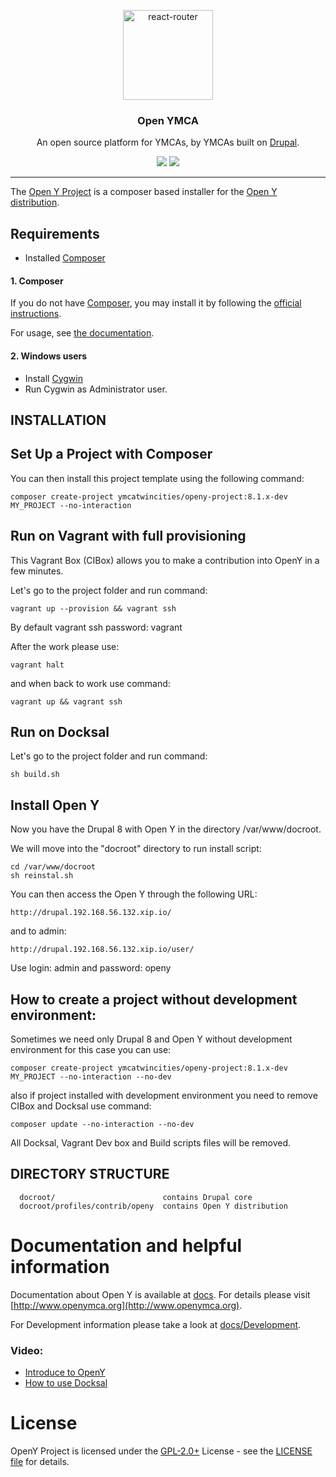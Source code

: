 <p align="center">
  <a href="http://www.openymca.org">
    <img alt="react-router" src="https://www.ymcamn.org/themes/custom/ymca/img/ymca-logo.svg" width="144">
  </a>
</p>

<h3 align="center">
  Open YMCA
</h3>

<p align="center">
  An open source platform for YMCAs, by YMCAs built on <a href="drupal.org">Drupal</a>.
</p>

<p align="center">
  <a href="https://packagist.org/packages/ymcatwincities/openy-project"><img src="https://img.shields.io/packagist/dm/ymcatwincities/openy-project.svg?style=flat-square"></a>
  <a href="https://packagist.org/packages/ymcatwincities/openy-project"><img src="https://img.shields.io/packagist/v/ymcatwincities/openy-project.svg?style=flat-square"></a>
</p>

***

The [Open Y Project](http://www.openymca.org/) is a composer based installer for the [Open Y distribution](http://www.drupal.org/project/openy).


## Requirements
- Installed [Composer](https://getcomposer.org/download/)

#### 1. Composer    
If you do not have [Composer](http://getcomposer.org/), you may install it by following the [official instructions](https://getcomposer.org/download/).
    
For usage, see [the documentation](https://getcomposer.org/doc/).

#### 2. Windows users

* Install [Cygwin](https://servercheck.in/blog/running-ansible-within-windows)
* Run Cygwin as Administrator user.

INSTALLATION
------------

## Set Up a Project with Composer

You can then install this project template using the following command:
~~~
composer create-project ymcatwincities/openy-project:8.1.x-dev MY_PROJECT --no-interaction
~~~

## Run on Vagrant with full provisioning
This Vagrant Box (CIBox) allows you to make a contribution into OpenY in a few minutes.

Let's go to the project folder and run command: 
~~~
vagrant up --provision && vagrant ssh
~~~
By default vagrant ssh password: vagrant

After the work please use:
~~~
vagrant halt 
~~~
and when back to work use command:
~~~
vagrant up && vagrant ssh
~~~

## Run on Docksal
Let's go to the project folder and run command: 
~~~
sh build.sh
~~~

## Install Open Y
Now you have the Drupal 8 with Open Y in the directory /var/www/docroot. 

We will move into the "docroot" directory to run install script:
~~~
cd /var/www/docroot
sh reinstal.sh
~~~

You can then access the Open Y through the following URL:
~~~
http://drupal.192.168.56.132.xip.io/
~~~
and to admin:
~~~
http://drupal.192.168.56.132.xip.io/user/
~~~
Use login: admin and password: openy

## How to create a project without development environment:
Sometimes we need only Drupal 8 and Open Y without development environment for this case you can use:
~~~
composer create-project ymcatwincities/openy-project:8.1.x-dev MY_PROJECT --no-interaction --no-dev
~~~
also if project installed with development environment you need to remove CIBox and Docksal use command:
~~~
composer update --no-interaction --no-dev
~~~
All Docksal, Vagrant Dev box and Build scripts files will be removed. 

DIRECTORY STRUCTURE
-------------------
      docroot/                        contains Drupal core
      docroot/profiles/contrib/openy  contains Open Y distribution

# Documentation and helpful information
Documentation about Open Y is available at [docs](https://github.com/ymcatwincities/openy/tree/8.x-1.x/docs). For details please visit [http://www.openymca.org](http://www.openymca.org).

For Development information please take a look at [docs/Development](https://github.com/ymcatwincities/openy/tree/8.x-1.x/docs/Development).

### Video:
- [Introduce to OpenY](https://youtu.be/tXwbucW2TEQ)
- [How to use Docksal](https://youtu.be/jev2EW2hzdY)


# License
OpenY Project is licensed under the [GPL-2.0+](https://www.gnu.org/licenses/gpl-2.0-standalone.en.html)
 License - see the [LICENSE file](https://github.com/ymcatwincities/openy-project/blob/8.1.x/LICENSE) for details.

